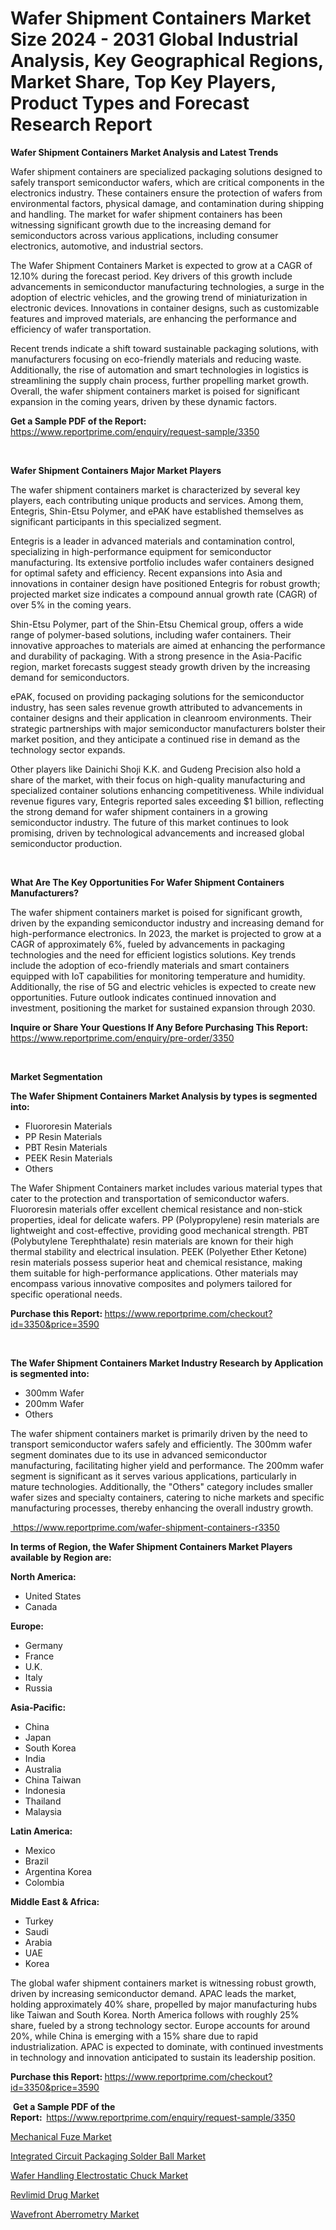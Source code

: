 <p><h1>Wafer Shipment Containers Market Size 2024 - 2031 Global Industrial Analysis, Key Geographical Regions, Market Share, Top Key Players, Product Types and Forecast Research Report</h1></p><p><strong>Wafer Shipment Containers Market Analysis and Latest Trends</strong></p>
<p><p>Wafer shipment containers are specialized packaging solutions designed to safely transport semiconductor wafers, which are critical components in the electronics industry. These containers ensure the protection of wafers from environmental factors, physical damage, and contamination during shipping and handling. The market for wafer shipment containers has been witnessing significant growth due to the increasing demand for semiconductors across various applications, including consumer electronics, automotive, and industrial sectors.</p><p>The Wafer Shipment Containers Market is expected to grow at a CAGR of 12.10% during the forecast period. Key drivers of this growth include advancements in semiconductor manufacturing technologies, a surge in the adoption of electric vehicles, and the growing trend of miniaturization in electronic devices. Innovations in container designs, such as customizable features and improved materials, are enhancing the performance and efficiency of wafer transportation.</p><p>Recent trends indicate a shift toward sustainable packaging solutions, with manufacturers focusing on eco-friendly materials and reducing waste. Additionally, the rise of automation and smart technologies in logistics is streamlining the supply chain process, further propelling market growth. Overall, the wafer shipment containers market is poised for significant expansion in the coming years, driven by these dynamic factors.</p></p>
<p><strong>Get a Sample PDF of the Report:&nbsp;</strong> <a href="https://www.reportprime.com/enquiry/request-sample/3350">https://www.reportprime.com/enquiry/request-sample/3350</a></p>
<p>&nbsp;</p>
<p><strong>Wafer Shipment Containers Major Market Players</strong></p>
<p><p>The wafer shipment containers market is characterized by several key players, each contributing unique products and services. Among them, Entegris, Shin-Etsu Polymer, and ePAK have established themselves as significant participants in this specialized segment. </p><p>Entegris is a leader in advanced materials and contamination control, specializing in high-performance equipment for semiconductor manufacturing. Its extensive portfolio includes wafer containers designed for optimal safety and efficiency. Recent expansions into Asia and innovations in container design have positioned Entegris for robust growth; projected market size indicates a compound annual growth rate (CAGR) of over 5% in the coming years.</p><p>Shin-Etsu Polymer, part of the Shin-Etsu Chemical group, offers a wide range of polymer-based solutions, including wafer containers. Their innovative approaches to materials are aimed at enhancing the performance and durability of packaging. With a strong presence in the Asia-Pacific region, market forecasts suggest steady growth driven by the increasing demand for semiconductors.</p><p>ePAK, focused on providing packaging solutions for the semiconductor industry, has seen sales revenue growth attributed to advancements in container designs and their application in cleanroom environments. Their strategic partnerships with major semiconductor manufacturers bolster their market position, and they anticipate a continued rise in demand as the technology sector expands.</p><p>Other players like Dainichi Shoji K.K. and Gudeng Precision also hold a share of the market, with their focus on high-quality manufacturing and specialized container solutions enhancing competitiveness. While individual revenue figures vary, Entegris reported sales exceeding $1 billion, reflecting the strong demand for wafer shipment containers in a growing semiconductor industry. The future of this market continues to look promising, driven by technological advancements and increased global semiconductor production.</p></p>
<p>&nbsp;</p>
<p><strong>What Are The Key Opportunities For Wafer Shipment Containers Manufacturers?</strong></p>
<p><p>The wafer shipment containers market is poised for significant growth, driven by the expanding semiconductor industry and increasing demand for high-performance electronics. In 2023, the market is projected to grow at a CAGR of approximately 6%, fueled by advancements in packaging technologies and the need for efficient logistics solutions. Key trends include the adoption of eco-friendly materials and smart containers equipped with IoT capabilities for monitoring temperature and humidity. Additionally, the rise of 5G and electric vehicles is expected to create new opportunities. Future outlook indicates continued innovation and investment, positioning the market for sustained expansion through 2030.</p></p>
<p><strong>Inquire or Share Your Questions If Any Before Purchasing This Report:</strong> <a href="https://www.reportprime.com/enquiry/pre-order/3350">https://www.reportprime.com/enquiry/pre-order/3350</a></p>
<p>&nbsp;</p>
<p><strong>Market Segmentation</strong></p>
<p><strong>The Wafer Shipment Containers Market Analysis by types is segmented into:</strong></p>
<p><ul><li>Fluororesin Materials</li><li>PP Resin Materials</li><li>PBT Resin Materials</li><li>PEEK Resin Materials</li><li>Others</li></ul></p>
<p><p>The Wafer Shipment Containers market includes various material types that cater to the protection and transportation of semiconductor wafers. Fluororesin materials offer excellent chemical resistance and non-stick properties, ideal for delicate wafers. PP (Polypropylene) resin materials are lightweight and cost-effective, providing good mechanical strength. PBT (Polybutylene Terephthalate) resin materials are known for their high thermal stability and electrical insulation. PEEK (Polyether Ether Ketone) resin materials possess superior heat and chemical resistance, making them suitable for high-performance applications. Other materials may encompass various innovative composites and polymers tailored for specific operational needs.</p></p>
<p><strong>Purchase this Report:&nbsp;</strong><a href="https://www.reportprime.com/checkout?id=3350&price=3590">https://www.reportprime.com/checkout?id=3350&price=3590</a></p>
<p>&nbsp;</p>
<p><strong>The Wafer Shipment Containers Market Industry Research by Application is segmented into:</strong></p>
<p><ul><li>300mm Wafer</li><li>200mm Wafer</li><li>Others</li></ul></p>
<p><p>The wafer shipment containers market is primarily driven by the need to transport semiconductor wafers safely and efficiently. The 300mm wafer segment dominates due to its use in advanced semiconductor manufacturing, facilitating higher yield and performance. The 200mm wafer segment is significant as it serves various applications, particularly in mature technologies. Additionally, the "Others" category includes smaller wafer sizes and specialty containers, catering to niche markets and specific manufacturing processes, thereby enhancing the overall industry growth.</p></p>
<p><a href="https://www.reportprime.com/wafer-shipment-containers-r3350">&nbsp;https://www.reportprime.com/wafer-shipment-containers-r3350</a></p>
<p><strong>In terms of Region, the Wafer Shipment Containers Market Players available by Region are:</strong></p>
<p>
    <p> <strong> North America: </strong>
        <ul>
            <li>United States</li>
            <li>Canada</li>
        </ul>
        </p> 
    <p> <strong> Europe: </strong>
        <ul>
            <li>Germany</li>
            <li>France</li>
            <li>U.K.</li>
            <li>Italy</li>
            <li>Russia</li>
        </ul>
        </p> 
    <p> <strong> Asia-Pacific: </strong>
        <ul>
            <li>China</li>
            <li>Japan</li>
            <li>South Korea</li>
            <li>India</li>
            <li>Australia</li>
            <li>China Taiwan</li>
            <li>Indonesia</li>
            <li>Thailand</li>
            <li>Malaysia</li>
        </ul>
        </p> 
    <p> <strong> Latin America: </strong>
        <ul>
            <li>Mexico</li>
            <li>Brazil</li>
            <li>Argentina Korea</li>
            <li>Colombia</li>
        </ul>
        </p> 
    <p> <strong> Middle East & Africa: </strong>
        <ul>
            <li>Turkey</li>
            <li>Saudi</li>
            <li>Arabia</li>
            <li>UAE</li>
            <li>Korea</li>
        </ul>
    </p>
    </p>
<p><p>The global wafer shipment containers market is witnessing robust growth, driven by increasing semiconductor demand. APAC leads the market, holding approximately 40% share, propelled by major manufacturing hubs like Taiwan and South Korea. North America follows with roughly 25% share, fueled by a strong technology sector. Europe accounts for around 20%, while China is emerging with a 15% share due to rapid industrialization. APAC is expected to dominate, with continued investments in technology and innovation anticipated to sustain its leadership position.</p></p>
<p><strong>Purchase this Report: </strong><a href="https://www.reportprime.com/checkout?id=3350&price=3590">https://www.reportprime.com/checkout?id=3350&price=3590</a></p>
<p>&nbsp;<strong>Get a Sample PDF of the Report:&nbsp;&nbsp;</strong><a href="https://www.reportprime.com/enquiry/request-sample/3350">https://www.reportprime.com/enquiry/request-sample/3350</a></p>
<p><strong></strong></p>
<p><p><a href="https://issuu.com/reportprime-2/docs/mechanical-fuze-market-size-2030.pp_4d666eb111841f">Mechanical Fuze Market</a></p><p><a href="https://github.com/YashRP12/Market-Research-Report-List-6/blob/main/integrated-circuit-packaging-solder-ball-market.md">Integrated Circuit Packaging Solder Ball Market</a></p><p><a href="https://github.com/FahadAhmed712/Market-Research-Report-List-1/blob/main/wafer-handling-electrostatic-chuck-market.md">Wafer Handling Electrostatic Chuck Market</a></p><p><a href="https://www.linkedin.com/pulse/market-insights-global-revlimid-drug-forecast-innovation-ax74e?trackingId=VSf9F7OBRcG8oPmSKrO98Q%3D%3D">Revlimid Drug Market</a></p><p><a href="https://www.linkedin.com/pulse/what-emerging-market-trends-wavefront-aberrometry-detailed-ov8ke?trackingId=D5acJKmnS0iuwYvxc%2BUPcg%3D%3D">Wavefront Aberrometry Market</a></p></p>